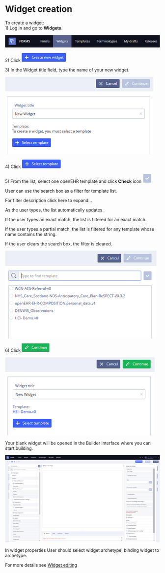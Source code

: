 # Widget creation

To create a widget:  
1\) Log in and go to **Widgets**.

![](../../.gitbook/assets/34833442.png)

2\) Click ![](../../.gitbook/assets/34833443.png)

  
3\) In the Widget title field, type the name of your new widget.

![](../../.gitbook/assets/34833445.png)

4\) Click ![](../../.gitbook/assets/34833446.png)

  
5\) From the list, select one openEHR template and click **Check** icon ![](../../.gitbook/assets/34833479.png) 

User can use the search box as a filter for template list.

  
For filter description click here to expand...

As the user types, the list automatically updates.

If the user types an exact match, the list is filtered for an exact match.

If the user types a partial match, the list is filtered for any template whose name contains the string.

If the user clears the search box, the filter is cleared.

![](../../.gitbook/assets/34833448.png)

6\) Click ![](../../.gitbook/assets/34833453.png) 

![](../../.gitbook/assets/34833449.png)

Your blank widget will be opened in the Builder interface where you can start building.

![](../../.gitbook/assets/34833456.png)

In widget properties User should select widget archetype, binding widget to archetype.

For more details see [Widget editing](ehr-forms-widget-editing.md)

